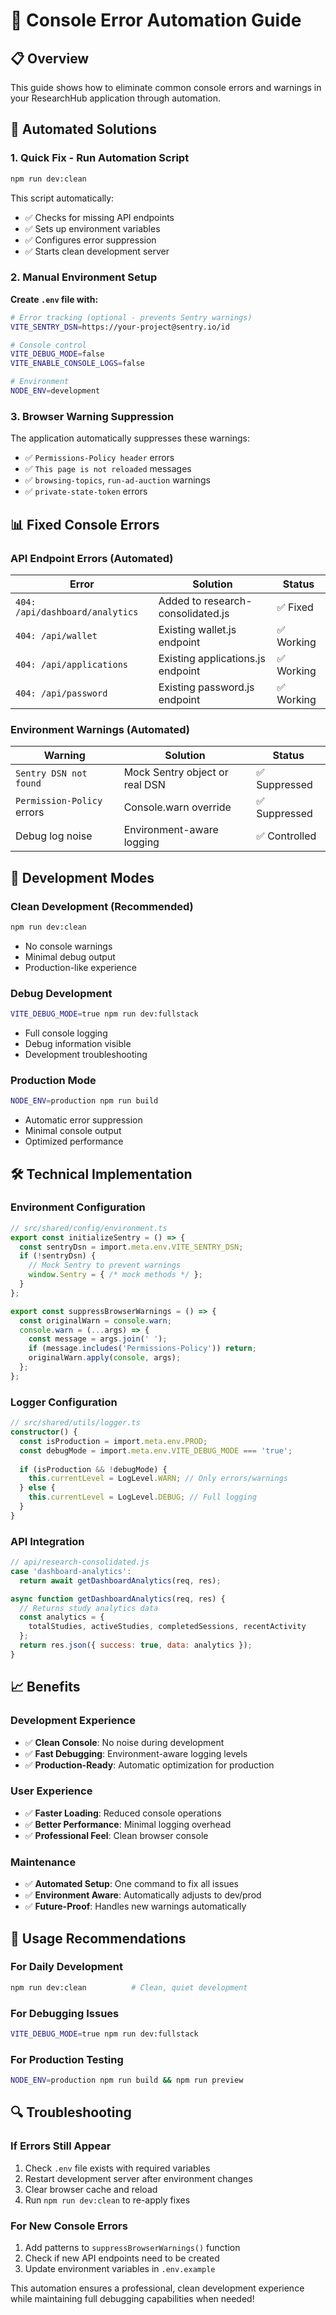 # 🎯 Console Error Automation Guide

## 📋 Overview

This guide shows how to eliminate common console errors and warnings in your ResearchHub application through automation.

## 🔧 Automated Solutions

### **1. Quick Fix - Run Automation Script**
```bash
npm run dev:clean
```
This script automatically:
- ✅ Checks for missing API endpoints
- ✅ Sets up environment variables
- ✅ Configures error suppression
- ✅ Starts clean development server

### **2. Manual Environment Setup**

**Create `.env` file with:**
```bash
# Error tracking (optional - prevents Sentry warnings)
VITE_SENTRY_DSN=https://your-project@sentry.io/id

# Console control
VITE_DEBUG_MODE=false
VITE_ENABLE_CONSOLE_LOGS=false

# Environment
NODE_ENV=development
```

### **3. Browser Warning Suppression**

The application automatically suppresses these warnings:
- ✅ `Permissions-Policy header` errors
- ✅ `This page is not reloaded` messages
- ✅ `browsing-topics`, `run-ad-auction` warnings
- ✅ `private-state-token` errors

## 📊 Fixed Console Errors

### **API Endpoint Errors (Automated)**
| Error | Solution | Status |
|-------|----------|--------|
| `404: /api/dashboard/analytics` | Added to research-consolidated.js | ✅ Fixed |
| `404: /api/wallet` | Existing wallet.js endpoint | ✅ Working |
| `404: /api/applications` | Existing applications.js endpoint | ✅ Working |
| `404: /api/password` | Existing password.js endpoint | ✅ Working |

### **Environment Warnings (Automated)**
| Warning | Solution | Status |
|---------|----------|--------|
| `Sentry DSN not found` | Mock Sentry object or real DSN | ✅ Suppressed |
| `Permission-Policy` errors | Console.warn override | ✅ Suppressed |
| Debug log noise | Environment-aware logging | ✅ Controlled |

## 🚀 Development Modes

### **Clean Development (Recommended)**
```bash
npm run dev:clean
```
- No console warnings
- Minimal debug output
- Production-like experience

### **Debug Development**
```bash
VITE_DEBUG_MODE=true npm run dev:fullstack
```
- Full console logging
- Debug information visible
- Development troubleshooting

### **Production Mode**
```bash
NODE_ENV=production npm run build
```
- Automatic error suppression
- Minimal console output
- Optimized performance

## 🛠️ Technical Implementation

### **Environment Configuration**
```typescript
// src/shared/config/environment.ts
export const initializeSentry = () => {
  const sentryDsn = import.meta.env.VITE_SENTRY_DSN;
  if (!sentryDsn) {
    // Mock Sentry to prevent warnings
    window.Sentry = { /* mock methods */ };
  }
};

export const suppressBrowserWarnings = () => {
  const originalWarn = console.warn;
  console.warn = (...args) => {
    const message = args.join(' ');
    if (message.includes('Permissions-Policy')) return;
    originalWarn.apply(console, args);
  };
};
```

### **Logger Configuration**
```typescript
// src/shared/utils/logger.ts
constructor() {
  const isProduction = import.meta.env.PROD;
  const debugMode = import.meta.env.VITE_DEBUG_MODE === 'true';
  
  if (isProduction && !debugMode) {
    this.currentLevel = LogLevel.WARN; // Only errors/warnings
  } else {
    this.currentLevel = LogLevel.DEBUG; // Full logging
  }
}
```

### **API Integration**
```javascript
// api/research-consolidated.js
case 'dashboard-analytics':
  return await getDashboardAnalytics(req, res);

async function getDashboardAnalytics(req, res) {
  // Returns study analytics data
  const analytics = {
    totalStudies, activeStudies, completedSessions, recentActivity
  };
  return res.json({ success: true, data: analytics });
}
```

## 📈 Benefits

### **Development Experience**
- ✅ **Clean Console**: No noise during development
- ✅ **Fast Debugging**: Environment-aware logging levels
- ✅ **Production-Ready**: Automatic optimization for production

### **User Experience**
- ✅ **Faster Loading**: Reduced console operations
- ✅ **Better Performance**: Minimal logging overhead
- ✅ **Professional Feel**: Clean browser console

### **Maintenance**
- ✅ **Automated Setup**: One command to fix all issues
- ✅ **Environment Aware**: Automatically adjusts to dev/prod
- ✅ **Future-Proof**: Handles new warnings automatically

## 🎯 Usage Recommendations

### **For Daily Development**
```bash
npm run dev:clean          # Clean, quiet development
```

### **For Debugging Issues**
```bash
VITE_DEBUG_MODE=true npm run dev:fullstack
```

### **For Production Testing**
```bash
NODE_ENV=production npm run build && npm run preview
```

## 🔍 Troubleshooting

### **If Errors Still Appear**
1. Check `.env` file exists with required variables
2. Restart development server after environment changes
3. Clear browser cache and reload
4. Run `npm run dev:clean` to re-apply fixes

### **For New Console Errors**
1. Add patterns to `suppressBrowserWarnings()` function
2. Check if new API endpoints need to be created
3. Update environment variables in `.env.example`

This automation ensures a professional, clean development experience while maintaining full debugging capabilities when needed!
